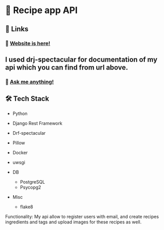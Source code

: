 # 🍕 Recipe app API

## 🔗 Links

### 🥳 [Website is here!](http://ec2-16-16-211-152.eu-north-1.compute.amazonaws.com/api/docs/)
## I used drj-spectacular for documentation of my api which you can find from url above.

### 📧 <a href="mailto:serrbian@gmail.com">Ask me anything!</a>

## 🛠️ Tech Stack


  - Python
  - Django Rest Framework
  - Drf-spectacular
  - Pillow
  - Docker
  - uwsgi
    

- DB

  - PostgreSQL
  - Psycopg2


- Misc
  - flake8
 
Functionality:
My api allow to register users with email, and create recipes ingredients and tags and upload images for these recipes as well.


